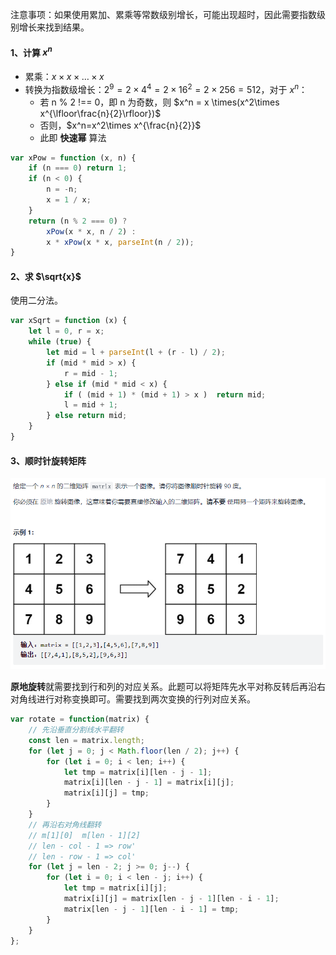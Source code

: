 注意事项：如果使用累加、累乘等常数级别增长，可能出现超时，因此需要指数级别增长来找到结果。

#### 1、计算 $x^n$

- 累乘：$x\times x\times \dots\times x$
- 转换为指数级增长：$2^9=2\times4^4=2\times16^2=2\times256=512$，对于 $x^n$：
  - 若 n % 2 !== 0，即 n 为奇数，则 $x^n = x \times(x^2\times x^{\lfloor\frac{n}{2}\rfloor})$
  - 否则，$x^n=x^2\times x^{\frac{n}{2}}$
  - 此即 **快速幂** 算法

```js
var xPow = function (x, n) {
    if (n === 0) return 1;
    if (n < 0) {
        n = -n;
        x = 1 / x;
    }
    return (n % 2 === 0) ?
        xPow(x * x, n / 2) :
    	x * xPow(x * x, parseInt(n / 2));
}
```

#### 2、求 $\sqrt{x}$

使用二分法。

```js
var xSqrt = function (x) {
    let l = 0, r = x;
    while (true) {
        let mid = l + parseInt(l + (r - l) / 2);
        if (mid * mid > x) {
            r = mid - 1;
        } else if (mid * mid < x) {
            if ( (mid + 1) * (mid + 1) > x )  return mid;
            l = mid + 1;
        } else return mid;
    }
}
```

#### 3、顺时针旋转矩阵

<img src="assets/image-20220204224118270.png" alt="image-20220204224118270" style="zoom:67%;" />

**原地旋转**就需要找到行和列的对应关系。此题可以将矩阵先水平对称反转后再沿右对角线进行对称变换即可。需要找到两次变换的行列对应关系。

```js
var rotate = function(matrix) {
    // 先沿垂直分割线水平翻转
    const len = matrix.length;
    for (let j = 0; j < Math.floor(len / 2); j++) {
        for (let i = 0; i < len; i++) {
            let tmp = matrix[i][len - j - 1];
            matrix[i][len - j - 1] = matrix[i][j];
            matrix[i][j] = tmp;
        }
    }
    // 再沿右对角线翻转
    // m[1][0]  m[len - 1][2]
    // len - col - 1 => row'
    // len - row - 1 => col'
    for (let j = len - 2; j >= 0; j--) {
        for (let i = 0; i < len - j; i++) {
            let tmp = matrix[i][j];
            matrix[i][j] = matrix[len - j - 1][len - i - 1];
            matrix[len - j - 1][len - i - 1] = tmp;
        }
    }
};
```

